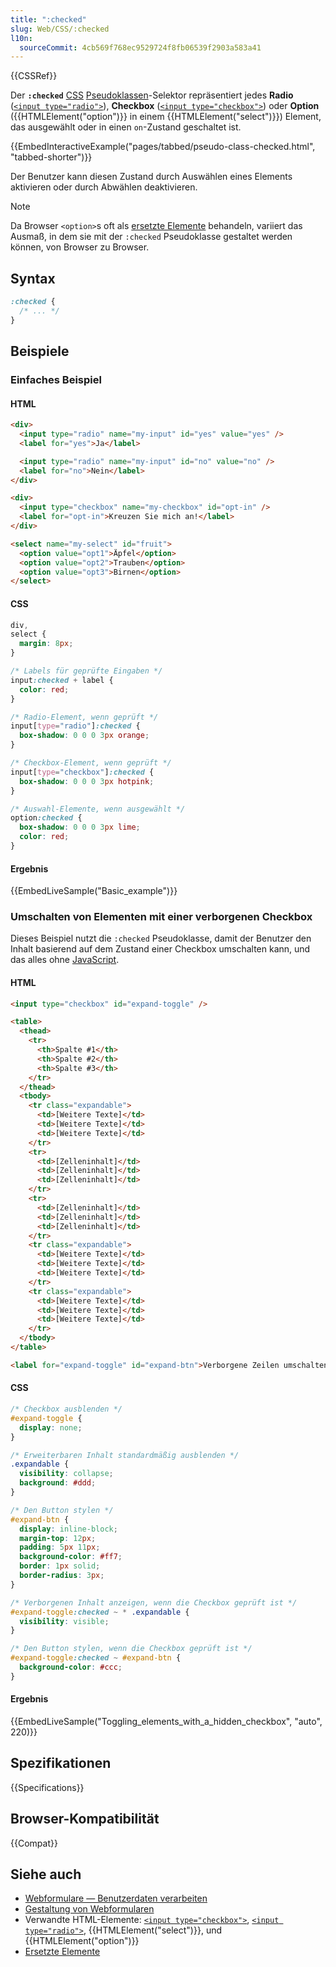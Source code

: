 ```yaml
---
title: ":checked"
slug: Web/CSS/:checked
l10n:
  sourceCommit: 4cb569f768ec9529724f8fb06539f2903a583a41
---
```


{{CSSRef}}

Der **`:checked`** [CSS](/de/docs/Web/CSS) [Pseudoklassen](/de/docs/Web/CSS/Pseudo-classes)-Selektor repräsentiert jedes **Radio** ([`<input type="radio">`](/de/docs/Web/HTML/Element/input/radio)), **Checkbox** ([`<input type="checkbox">`](/de/docs/Web/HTML/Element/input/checkbox)) oder **Option** ({{HTMLElement("option")}} in einem {{HTMLElement("select")}}) Element, das ausgewählt oder in einen `on`-Zustand geschaltet ist.

{{EmbedInteractiveExample("pages/tabbed/pseudo-class-checked.html", "tabbed-shorter")}}

Der Benutzer kann diesen Zustand durch Auswählen eines Elements aktivieren oder durch Abwählen deaktivieren.

> [!NOTE]
> Da Browser `<option>`s oft als [ersetzte Elemente](/de/docs/Web/CSS/Replaced_element) behandeln, variiert das Ausmaß, in dem sie mit der `:checked` Pseudoklasse gestaltet werden können, von Browser zu Browser.

## Syntax

```css
:checked {
  /* ... */
}
```

## Beispiele

### Einfaches Beispiel

#### HTML

```html
<div>
  <input type="radio" name="my-input" id="yes" value="yes" />
  <label for="yes">Ja</label>

  <input type="radio" name="my-input" id="no" value="no" />
  <label for="no">Nein</label>
</div>

<div>
  <input type="checkbox" name="my-checkbox" id="opt-in" />
  <label for="opt-in">Kreuzen Sie mich an!</label>
</div>

<select name="my-select" id="fruit">
  <option value="opt1">Äpfel</option>
  <option value="opt2">Trauben</option>
  <option value="opt3">Birnen</option>
</select>
```

#### CSS

```css
div,
select {
  margin: 8px;
}

/* Labels für geprüfte Eingaben */
input:checked + label {
  color: red;
}

/* Radio-Element, wenn geprüft */
input[type="radio"]:checked {
  box-shadow: 0 0 0 3px orange;
}

/* Checkbox-Element, wenn geprüft */
input[type="checkbox"]:checked {
  box-shadow: 0 0 0 3px hotpink;
}

/* Auswahl-Elemente, wenn ausgewählt */
option:checked {
  box-shadow: 0 0 0 3px lime;
  color: red;
}
```

#### Ergebnis

{{EmbedLiveSample("Basic_example")}}

### Umschalten von Elementen mit einer verborgenen Checkbox

Dieses Beispiel nutzt die `:checked` Pseudoklasse, damit der Benutzer den Inhalt basierend auf dem Zustand einer Checkbox umschalten kann, und das alles ohne [JavaScript](/de/docs/Web/JavaScript).

#### HTML

```html
<input type="checkbox" id="expand-toggle" />

<table>
  <thead>
    <tr>
      <th>Spalte #1</th>
      <th>Spalte #2</th>
      <th>Spalte #3</th>
    </tr>
  </thead>
  <tbody>
    <tr class="expandable">
      <td>[Weitere Texte]</td>
      <td>[Weitere Texte]</td>
      <td>[Weitere Texte]</td>
    </tr>
    <tr>
      <td>[Zelleninhalt]</td>
      <td>[Zelleninhalt]</td>
      <td>[Zelleninhalt]</td>
    </tr>
    <tr>
      <td>[Zelleninhalt]</td>
      <td>[Zelleninhalt]</td>
      <td>[Zelleninhalt]</td>
    </tr>
    <tr class="expandable">
      <td>[Weitere Texte]</td>
      <td>[Weitere Texte]</td>
      <td>[Weitere Texte]</td>
    </tr>
    <tr class="expandable">
      <td>[Weitere Texte]</td>
      <td>[Weitere Texte]</td>
      <td>[Weitere Texte]</td>
    </tr>
  </tbody>
</table>

<label for="expand-toggle" id="expand-btn">Verborgene Zeilen umschalten</label>
```

#### CSS

```css
/* Checkbox ausblenden */
#expand-toggle {
  display: none;
}

/* Erweiterbaren Inhalt standardmäßig ausblenden */
.expandable {
  visibility: collapse;
  background: #ddd;
}

/* Den Button stylen */
#expand-btn {
  display: inline-block;
  margin-top: 12px;
  padding: 5px 11px;
  background-color: #ff7;
  border: 1px solid;
  border-radius: 3px;
}

/* Verborgenen Inhalt anzeigen, wenn die Checkbox geprüft ist */
#expand-toggle:checked ~ * .expandable {
  visibility: visible;
}

/* Den Button stylen, wenn die Checkbox geprüft ist */
#expand-toggle:checked ~ #expand-btn {
  background-color: #ccc;
}
```

#### Ergebnis

{{EmbedLiveSample("Toggling_elements_with_a_hidden_checkbox", "auto", 220)}}

## Spezifikationen

{{Specifications}}

## Browser-Kompatibilität

{{Compat}}

## Siehe auch

- [Webformulare — Benutzerdaten verarbeiten](/de/docs/Learn/Forms)
- [Gestaltung von Webformularen](/de/docs/Learn/Forms/Styling_web_forms)
- Verwandte HTML-Elemente: [`<input type="checkbox">`](/de/docs/Web/HTML/Element/input/checkbox), [`<input type="radio">`](/de/docs/Web/HTML/Element/input/radio), {{HTMLElement("select")}}, und {{HTMLElement("option")}}
- [Ersetzte Elemente](/de/docs/Web/CSS/Replaced_element)
